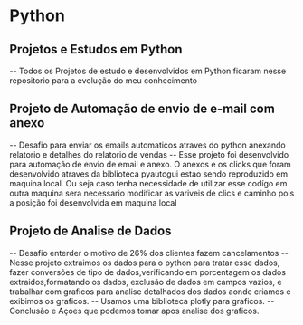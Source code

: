 # Python

## Projetos e Estudos em Python
  -- Todos os Projetos de estudo e desenvolvidos em Python ficaram nesse repositorio para a evolução do meu conhecimento

## Projeto de Automação de envio de e-mail com anexo
  -- Desafio para enviar os emails automaticos atraves do python anexando relatorio e detalhes do relatorio de vendas 
  -- Esse projeto foi desenvolvido para automação de envio de email e anexo. O anexos e os clicks que foram desenvolvido atraves da biblioteca pyautogui estao sendo reproduzido em maquina local. Ou seja caso tenha necessidade de utilizar esse codígo em outra maquina sera necessario modificar as variveis de clics e caminho pois a posição foi desenvolvida em maquina local
  
## Projeto de Analise de Dados 
   -- Desafio enterder o motivo de 26% dos clientes fazem cancelamentos
   -- Nesse projeto extraimos os dados para o python para tratar esse dados, fazer conversões de tipo de dados,verificando em porcentagem os dados extraidos,formatando os dados, exclusão de dados em campos vazios, e trabalhar com graficos para analise detalhados dos dados aonde criamos e exibimos os graficos. 
   -- Usamos uma biblioteca plotly para graficos.
   -- Conclusão e Açoes que podemos tomar apos analise dos graficos. 